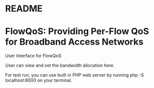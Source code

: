 README
=============================================================
FlowQoS: Providing Per-Flow QoS for Broadband Access Networks
=============================================================

User Interface for FlowQoS

User can view and set the bandwidth allocation here.

For test run, you can use built in PHP web server by running
php -S localhost:8000
on your terminal.

